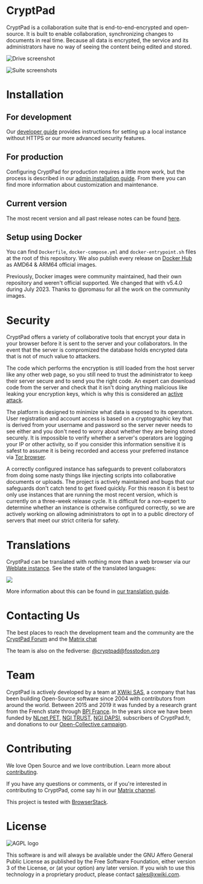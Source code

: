 # CryptPad

CryptPad is a collaboration suite that is end-to-end-encrypted and open-source. It is built to enable collaboration, synchronizing changes to documents in real time. Because all data is encrypted, the service and its administrators have no way of seeing the content being edited and stored.

![Drive screenshot](screenshot.png "preview of the CryptDrive")

![Suite screenshots](screenshot-suite.png "all CyptPad applications: Document, Sheet, Presentation, Form, Kanban, Code, Rich Text, Whiteboard")

# Installation

## For development

Our [developer guide](https://docs.cryptpad.org/en/dev_guide/setup.html) provides instructions for setting up a local instance without HTTPS or our more advanced security features.

## For production

Configuring CryptPad for production requires a little more work, but the process is described in our [admin installation guide](https://docs.cryptpad.org/en/admin_guide/installation.html). From there you can find more information about customization and maintenance.

## Current version

The most recent version and all past release notes can be found [here](https://github.com/cryptpad/cryptpad/releases/).

## Setup using Docker

You can find `Dockerfile`, `docker-compose.yml` and `docker-entrypoint.sh` files at the root of this repository. We also publish every release on [Docker Hub](https://hub.docker.com/r/cryptpad/cryptpad) as AMD64 & ARM64 official images. 

Previously, Docker images were community maintained, had their own repository and weren't official supported. We changed that with v5.4.0 during July 2023. Thanks to @promasu for all the work on the community images.

# Security

CryptPad offers a variety of collaborative tools that encrypt your data in your browser
before it is sent to the server and your collaborators. In the event that the server is
compromized the database holds encrypted data that is not of much value to attackers.

The code which performs the encryption is still loaded from the host server like any
other web page, so you still need to trust the administrator to keep their server secure
and to send you the right code. An expert can download code from the server and check
that it isn't doing anything malicious like leaking your encryption keys, which is why
this is considered an [active attack].

The platform is designed to minimize what data is exposed to its operators. User registration
and account access is based on a cryptographic key that is derived from your username
and password so the server never needs to see either and you don't need to worry about
whether they are being stored securely. It is impossible to verify whether a server's
operators are logging your IP or other activity, so if you consider this information
sensitive it is safest to assume it is being recorded and access your preferred instance
via [Tor browser].

A correctly configured instance has safeguards to prevent collaborators from doing some
nasty things like injecting scripts into collaborative documents or uploads. The project
is actively maintained and bugs that our safeguards don't catch tend to get fixed quickly.
For this reason it is best to only use instances that are running the most recent version,
which is currently on a three-week release cycle. It is difficult for a non-expert to
determine whether an instance is otherwise configured correctly, so we are actively
working on allowing administrators to opt in to a public directory of servers that
meet our strict criteria for safety.

# Translations

CryptPad can be translated with nothing more than a web browser via our
[Weblate instance](https://weblate.cryptpad.org/projects/cryptpad/app/). See the state of the translated languages:

![](https://weblate.cryptpad.org/widgets/cryptpad/-/app/multi-auto.svg)

More information about this can be found in [our translation guide](/customize.dist/translations/README.md).

# Contacting Us

The best places to reach the development team and the community are the [CryptPad Forum](https://forum.cryptpad.org) and the [Matrix chat](https://matrix.to/#/#cryptpad:matrix.xwiki.com)

The team is also on the fediverse: [@cryptpad@fosstodon.org](https://fosstodon.org/@cryptpad)

# Team

CryptPad is actively developed by a team at [XWiki SAS](https://www.xwiki.com), a company that has been building Open-Source software since 2004 with contributors from around the world. Between 2015 and 2019 it was funded by a research grant from the French state through [BPI France](https://www.bpifrance.fr/). In the years since we have been funded by [NLnet PET](https://nlnet.nl/PET/), [NGI TRUST](https://www.ngi.eu/ngi-projects/ngi-trust/), [NGI DAPSI](https://dapsi.ngi.eu/), subscribers of CryptPad.fr, and donations to our [Open-Collective campaign](https://opencollective.com/cryptpad).

# Contributing

We love Open Source and we love contribution. Learn more about [contributing](https://docs.cryptpad.org/en/how_to_contribute.html).

If you have any questions or comments, or if you're interested in contributing to CryptPad, come say hi in our [Matrix channel](https://app.element.io/#/room/#cryptpad:matrix.xwiki.com).

This project is tested with [BrowserStack](https://www.browserstack.com/).

# License

![AGPL logo](https://www.gnu.org/graphics/agplv3-155x51.png "GNU Affero General Public License")

This software is and will always be available under the GNU Affero General Public License as
published by the Free Software Foundation, either version 3 of the License, or (at your option)
any later version. If you wish to use this technology in a proprietary product, please contact
sales@xwiki.com.

[Tor browser]: https://www.torproject.org/download/
[active attack]: https://en.wikipedia.org/wiki/Attack_(computing)#Types_of_attack

